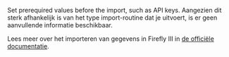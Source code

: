 Set prerequired values before the import, such as API keys. Aangezien dit sterk afhankelijk is van het type import-routine dat je uitvoert, is er geen aanvullende informatie beschikbaar.

Lees meer over het importeren van gegevens in Firefly III in [de officiële documentatie](https://firefly-iii.readthedocs.io/en/latest/).